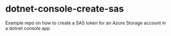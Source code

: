 # dotnet-console-create-sas
Example repo on how to create a SAS token for an Azure Storage account in a dotnet console app
